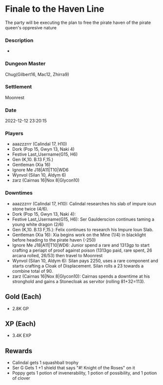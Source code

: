 # Finale to the Haven Line
The party will be executing the plan to free the pirate haven of the pirate queen's oppresive nature
### Description
-
### Dungeon Master
Chug(Gilbert16, Mac12, Zhirra9)
### Settlement
Moonrest
### Date
2022-12-12 23:20:15
### Players
* aaazzzrrr (Calindal 17, H10)
* Dork (Pop 15, Gwyn 13, Naki 4)
* Festive Last_Username(G15, H6)
* Gen (K,10. B.13 F,15.)
* Gentleman (Xia 16)
* Ignore Me J18|A11|T10|WD6
* Wynvol (Silan 10, Aldym 6)
* zarz (Cairnas 16|Nox 8|Glycon10)
### Downtimes
* aaazzzrrr (Calindal 17, H10): Calindal researches his slab of impure ioun stone twice (4/6).
* Dork (Pop 15, Gwyn 13, Naki 4): 
* Festive Last_Username(G15, H6): Ser Gaulderscion continues taming a young white dragon (2/6)
* Gen (K,10. B.13 F,15.): Felix continues to research his Impure Ioun Slab.
* Gentleman (Xia 16): Xia begins work on the Mine (1/4) in blacklight before heading to the pirate haven (-250)
* Ignore Me J18|A11|T10|WD6: Junior spend a rare and 1313gp to start crafting a periapt of proof against poison (1313go paid, rare spent, 26 arcana rolled, 26/53) then travel to Moonrest
* Wynvol (Silan 10, Aldym 6): Silan pays 2250, uses a rare component and starts crafting a Cloak of Displacement. Silan rolls a 23 towards a combine total of 90.
* zarz (Cairnas 16|Nox 8|Glycon10): Cairnas spends a downtime at his stronghold and gains a Stonecloak as servitor (rolling 81+32=113).
## Gold (Each)
* 2.8K GP
## XP (Each)
* 3.4K EXP
## Rewards
* Calindal gets 1 squashball trophy
* Ser G Gets 1 +1 shield that says "#! Knight of the Roses" on it
* Poppy gets 1 potion of invenerability, 1 potion of possibility, and 1 potion of clover